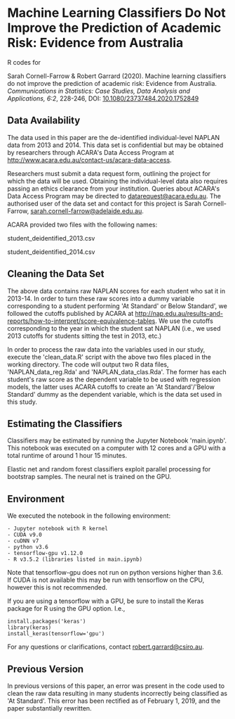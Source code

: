 # Machine Learning Classifiers Do Not Improve the Prediction of Academic Risk: Evidence from Australia

R codes for

Sarah Cornell-Farrow & Robert Garrard (2020). Machine learning classifiers do not improve the prediction of academic risk: Evidence from Australia. <i>Communications in Statistics: Case Studies, Data Analysis and Applications, 6:2</i>, 228-246, DOI: <a href='http://www.doi.org/10.1080/23737484.2020.1752849'>10.1080/23737484.2020.1752849</a>

## Data Availability
The data used in this paper are the de-identified individual-level NAPLAN data from 2013 and 2014. This data set is confidential but may be obtained by researchers through ACARA's Data Access Program at <a href="http://www.acara.edu.au/contact-us/acara-data-access">http://www.acara.edu.au/contact-us/acara-data-access</a>.

Researchers must submit a data request form, outlining the project for which the data will be used. Obtaining the individual-level data also requires passing an ethics clearance from your institution. Queries about ACARA's Data Access Program may be directed to <a href="mailto:datarequest@acara.edu.au">datarequest@acara.edu.au</a>. The authorised user of the data set and contact for this project is Sarah Cornell-Farrow, <a href="mailto:sarah.cornell-farrow@adelaide.edu.au">sarah.cornell-farrow@adelaide.edu.au</a>.

ACARA provided two files with the following names:

student\_deidentified\_2013.csv

student\_deidentified\_2014.csv


## Cleaning the Data Set

The above data contains raw NAPLAN scores for each student who sat it in 2013-14. In order to turn these raw scores into a dummy variable corresponding to a student performing 'At Standard' or Below Standard', we followed the cutoffs published by ACARA at <a href="http://nap.edu.au/results-and-reports/how-to-interpret/score-equivalence-tables">http://nap.edu.au/results-and-reports/how-to-interpret/score-equivalence-tables</a>. We use the cutoffs corresponding to the year in which the student sat NAPLAN (i.e., we used 2013 cutoffs for students sitting the test in 2013, etc.) 

In order to process the raw data into the variables used in our study, execute the 'clean_data.R' script with the above two files placed in the working directory. The code will output two R data files, 'NAPLAN\_data\_reg.Rda' and 'NAPLAN\_data\_clas.Rda'. The former has each student's raw score as the dependent variable to be used with regression models, the latter uses ACARA cutoffs to create an 'At Standard'/'Below Standard' dummy as the dependent variable, which is the data set used in this study.

## Estimating the Classifiers

Classifiers may be estimated by running the Jupyter Notebook 'main.ipynb'. This notebook was executed on a computer with 12 cores and a GPU with a total runtime of around 1 hour 15 minutes. 

Elastic net and random forest classifiers exploit parallel processing for bootstrap samples. The neural net is trained on the GPU.

## Environment

We executed the notebook in the following environment:

	- Jupyter notebook with R kernel
	- CUDA v9.0
	- cuDNN v7
	- python v3.6
	- tensorflow-gpu v1.12.0 
	- R v3.5.2 (libraries listed in main.ipynb)
	
Note that tensorflow-gpu does not run on python versions higher than 3.6. If CUDA is not available this may be run with tensorflow on the CPU, however this is not recommended.

If you are using a tensorflow with a GPU, be sure to install the Keras package for R using the GPU option. I.e.,

	install.packages('keras')
	library(keras)
	install_keras(tensorflow='gpu')




For any questions or clarifications, contact <a href="mailto:robert.garrard@csiro.au">robert.garrard@csiro.au</a>.



## Previous Version

In previous versions of this paper, an error was present in the code used to clean the raw data resulting in many students incorrectly being classified as 'At Standard'. This error has been rectified as of February 1, 2019, and the paper substantially rewritten. 
